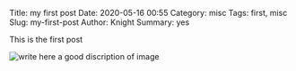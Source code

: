 Title: my first post
Date: 2020-05-16 00:55
Category: misc
Tags: first, misc
Slug: my-first-post
Author: Knight
Summary: yes

This is the first post

![write here a good discription of image]({filename}/images/IMAGE_NAME.jpg)

